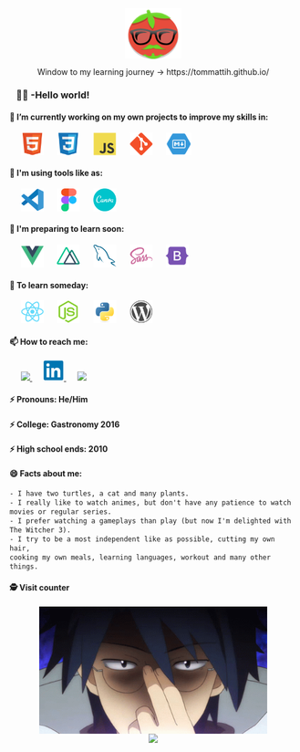 
<div align="center">
    <p>
        <img align="center" width="100" src="tommattih.png" />
    </p>
    <p>Window to my learning journey -> https://tommattih.github.io/ </p>
</div>
    
### &nbsp;&nbsp; 👋:nerd_face: -Hello world! 

#### 🌱 I’m currently working on my own projects to improve my skills in:
<div>
    &nbsp;&nbsp;&nbsp;&nbsp;
    <img height="40" src="https://raw.githubusercontent.com/devicons/devicon/master/icons/html5/html5-original.svg">
    &nbsp;&nbsp;&nbsp;&nbsp;
    <img height="40" src="https://raw.githubusercontent.com/devicons/devicon/master/icons/css3/css3-original.svg">
    &nbsp;&nbsp;&nbsp;&nbsp;
    <img height="40" src="https://raw.githubusercontent.com/devicons/devicon/master/icons/javascript/javascript-original.svg">
    &nbsp;&nbsp;&nbsp;&nbsp;
    <img height="40" src="https://raw.githubusercontent.com/devicons/devicon/master/icons/git/git-original.svg">
    &nbsp;&nbsp;&nbsp;&nbsp;
    <img height="40" src="markdown.png">
</div>

#### 🌱 I'm using tools like as:
<div>
    &nbsp;&nbsp;&nbsp;&nbsp;
    <img height="40" src="https://raw.githubusercontent.com/devicons/devicon/master/icons/vscode/vscode-original.svg">
    &nbsp;&nbsp;&nbsp;&nbsp;
    <img height="40" src="https://raw.githubusercontent.com/devicons/devicon/master/icons/figma/figma-original.svg">
    &nbsp;&nbsp;&nbsp;&nbsp;
    <img height="40" src="https://raw.githubusercontent.com/devicons/devicon/master/icons/canva/canva-original.svg">
 </div>

#### 🌱 I'm preparing to learn soon:    
<div>
    &nbsp;&nbsp;&nbsp;&nbsp;
    <img height="40" src="https://raw.githubusercontent.com/devicons/devicon/master/icons/vuejs/vuejs-original.svg">
    &nbsp;&nbsp;&nbsp;&nbsp;
    <img height="40" src="https://raw.githubusercontent.com/devicons/devicon/master/icons/nuxtjs/nuxtjs-original.svg">
    &nbsp;&nbsp;&nbsp;&nbsp;
    <img height="40" src="https://raw.githubusercontent.com/devicons/devicon/master/icons/mysql/mysql-original.svg">
    &nbsp;&nbsp;&nbsp;&nbsp;
    <img height="40" src="https://raw.githubusercontent.com/devicons/devicon/master/icons/sass/sass-original.svg">
    &nbsp;&nbsp;&nbsp;&nbsp;
    <img height="40" src="https://raw.githubusercontent.com/devicons/devicon/master/icons/bootstrap/bootstrap-plain.svg">
</div> 

#### 🌱 To learn someday:
<div>
    &nbsp;&nbsp;&nbsp;&nbsp;
    <img height="40" src="https://raw.githubusercontent.com/devicons/devicon/master/icons/react/react-original.svg">
    &nbsp;&nbsp;&nbsp;&nbsp;
    <img height="40" src="https://raw.githubusercontent.com/devicons/devicon/master/icons/nodejs/nodejs-original.svg">
    &nbsp;&nbsp;&nbsp;&nbsp;
    <img height="40" src="https://github.com/devicons/devicon/blob/master/icons/python/python-original.svg">
    &nbsp;&nbsp;&nbsp;&nbsp;
    <img height="40" src="https://raw.githubusercontent.com/devicons/devicon/master/icons/wordpress/wordpress-plain.svg">
</div>

#### 📫 How to reach me:
<div align="left">
    &nbsp;&nbsp;&nbsp;&nbsp;
    <a href="mailto:tommattih@gmail.com">
        <img height="32" src="https://upload.wikimedia.org/wikipedia/commons/thumb/7/7e/Gmail_icon_%282020%29.svg/1280px-Gmail_icon_%282020%29.svg.png">
    </a>
    &nbsp;&nbsp;&nbsp;&nbsp;
    <a href="https://www.linkedin.com/in/tommattih/">
        <img height="36" src="https://raw.githubusercontent.com/devicons/devicon/master/icons/linkedin/linkedin-original.svg">
    </a>
    &nbsp;&nbsp;&nbsp;&nbsp;
    <a href="https://wa.me/qr/3MJV6HAAJ4DGK1">
        <img height="40" src="https://upload.wikimedia.org/wikipedia/commons/thumb/6/6b/WhatsApp.svg/2042px-WhatsApp.svg.png">
    </a>
</div>

#### ⚡ Pronouns: He/Him
#### ⚡ College: Gastronomy 2016
#### ⚡ High school ends: 2010

#### 😄 Facts about me:
    - I have two turtles, a cat and many plants.
    - I really like to watch animes, but don't have any patience to watch movies or regular series.
    - I prefer watching a gameplays than play (but now I'm delighted with The Witcher 3).
    - I try to be a most independent like as possible, cutting my own hair,
    cooking my own meals, learning languages, workout and many other things.
    
#### :detective: Visit counter
 <p align="center">
   <img align="center" width="400" src="glasses.gif" /> <br>
   <img alingn="center" src="https://profile-counter.glitch.me/tommattih/count.svg" />
 </p>
